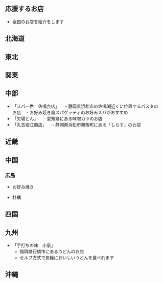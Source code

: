 ## 応援するお店

- 全国のお店を紹介をします

## 北海道

## 東北

## 関東

## 中部
- 「スパ一世　佐鳴台店」
　- 静岡県浜松市の佐鳴湖近くに位置するパスタのお店
　- お好み焼き風スパゲッティのお好みスパがおすすめ
- 「矢場とん」
　- 愛知県にある味噌カツのお店
- 「丸吉堀江商店」
　- 静岡県浜松市舞阪町にある「しらす」のお店

## 近畿

## 中国

### 広島

- お好み焼き

- 牡蠣

## 四国

## 九州
- 「手打ちの味　小泉」
    - 福岡県行橋市にあるうどんのお店
    - セルフ方式で気軽においしいうどんを食べれます

## 沖縄

